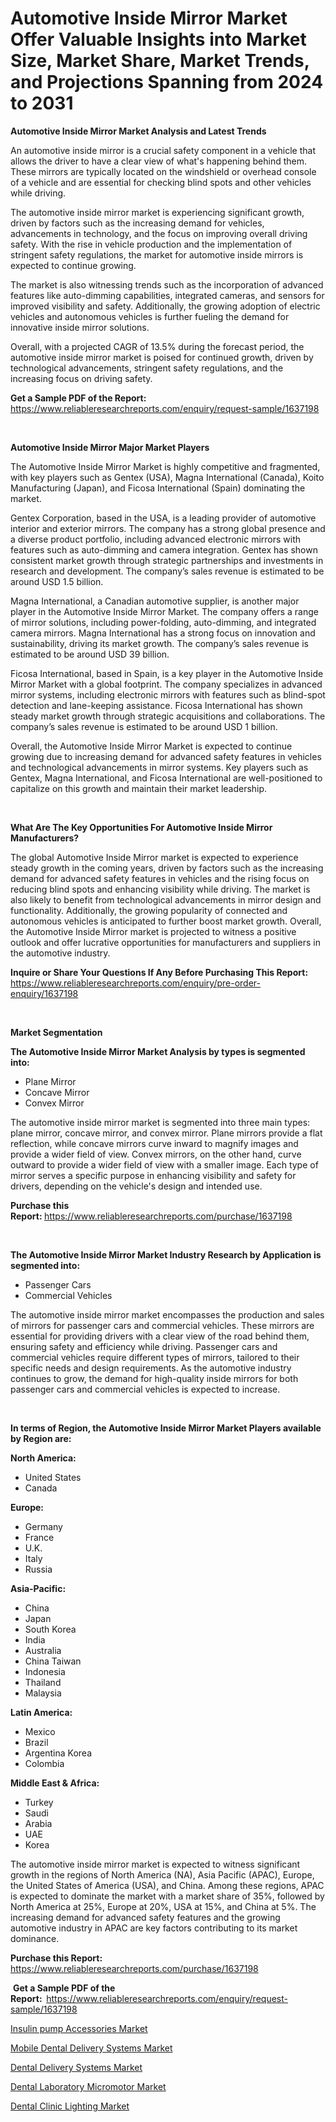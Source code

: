 <p><h1>Automotive Inside Mirror Market Offer Valuable Insights into Market Size, Market Share, Market Trends, and Projections Spanning from 2024 to 2031</h1></p><p><strong>Automotive Inside Mirror Market Analysis and Latest Trends</strong></p>
<p><p>An automotive inside mirror is a crucial safety component in a vehicle that allows the driver to have a clear view of what's happening behind them. These mirrors are typically located on the windshield or overhead console of a vehicle and are essential for checking blind spots and other vehicles while driving.</p><p>The automotive inside mirror market is experiencing significant growth, driven by factors such as the increasing demand for vehicles, advancements in technology, and the focus on improving overall driving safety. With the rise in vehicle production and the implementation of stringent safety regulations, the market for automotive inside mirrors is expected to continue growing.</p><p>The market is also witnessing trends such as the incorporation of advanced features like auto-dimming capabilities, integrated cameras, and sensors for improved visibility and safety. Additionally, the growing adoption of electric vehicles and autonomous vehicles is further fueling the demand for innovative inside mirror solutions.</p><p>Overall, with a projected CAGR of 13.5% during the forecast period, the automotive inside mirror market is poised for continued growth, driven by technological advancements, stringent safety regulations, and the increasing focus on driving safety.</p></p>
<p><strong>Get a Sample PDF of the Report:&nbsp;</strong> <a href="https://www.reliableresearchreports.com/enquiry/request-sample/1637198">https://www.reliableresearchreports.com/enquiry/request-sample/1637198</a></p>
<p>&nbsp;</p>
<p><strong>Automotive Inside Mirror Major Market Players</strong></p>
<p><p>The Automotive Inside Mirror Market is highly competitive and fragmented, with key players such as Gentex (USA), Magna International (Canada), Koito Manufacturing (Japan), and Ficosa International (Spain) dominating the market.</p><p>Gentex Corporation, based in the USA, is a leading provider of automotive interior and exterior mirrors. The company has a strong global presence and a diverse product portfolio, including advanced electronic mirrors with features such as auto-dimming and camera integration. Gentex has shown consistent market growth through strategic partnerships and investments in research and development. The company’s sales revenue is estimated to be around USD 1.5 billion.</p><p>Magna International, a Canadian automotive supplier, is another major player in the Automotive Inside Mirror Market. The company offers a range of mirror solutions, including power-folding, auto-dimming, and integrated camera mirrors. Magna International has a strong focus on innovation and sustainability, driving its market growth. The company’s sales revenue is estimated to be around USD 39 billion.</p><p>Ficosa International, based in Spain, is a key player in the Automotive Inside Mirror Market with a global footprint. The company specializes in advanced mirror systems, including electronic mirrors with features such as blind-spot detection and lane-keeping assistance. Ficosa International has shown steady market growth through strategic acquisitions and collaborations. The company’s sales revenue is estimated to be around USD 1 billion.</p><p>Overall, the Automotive Inside Mirror Market is expected to continue growing due to increasing demand for advanced safety features in vehicles and technological advancements in mirror systems. Key players such as Gentex, Magna International, and Ficosa International are well-positioned to capitalize on this growth and maintain their market leadership.</p></p>
<p>&nbsp;</p>
<p><strong>What Are The Key Opportunities For Automotive Inside Mirror Manufacturers?</strong></p>
<p><p>The global Automotive Inside Mirror market is expected to experience steady growth in the coming years, driven by factors such as the increasing demand for advanced safety features in vehicles and the rising focus on reducing blind spots and enhancing visibility while driving. The market is also likely to benefit from technological advancements in mirror design and functionality. Additionally, the growing popularity of connected and autonomous vehicles is anticipated to further boost market growth. Overall, the Automotive Inside Mirror market is projected to witness a positive outlook and offer lucrative opportunities for manufacturers and suppliers in the automotive industry.</p></p>
<p><strong>Inquire or Share Your Questions If Any Before Purchasing This Report:</strong> <a href="https://www.reliableresearchreports.com/enquiry/pre-order-enquiry/1637198">https://www.reliableresearchreports.com/enquiry/pre-order-enquiry/1637198</a></p>
<p>&nbsp;</p>
<p><strong>Market Segmentation</strong></p>
<p><strong>The Automotive Inside Mirror Market Analysis by types is segmented into:</strong></p>
<p><ul><li>Plane Mirror</li><li>Concave Mirror</li><li>Convex Mirror</li></ul></p>
<p><p>The automotive inside mirror market is segmented into three main types: plane mirror, concave mirror, and convex mirror. Plane mirrors provide a flat reflection, while concave mirrors curve inward to magnify images and provide a wider field of view. Convex mirrors, on the other hand, curve outward to provide a wider field of view with a smaller image. Each type of mirror serves a specific purpose in enhancing visibility and safety for drivers, depending on the vehicle's design and intended use.</p></p>
<p><strong>Purchase this Report:&nbsp;</strong><a href="https://www.reliableresearchreports.com/purchase/1637198">https://www.reliableresearchreports.com/purchase/1637198</a></p>
<p>&nbsp;</p>
<p><strong>The Automotive Inside Mirror Market Industry Research by Application is segmented into:</strong></p>
<p><ul><li>Passenger Cars</li><li>Commercial Vehicles</li></ul></p>
<p><p>The automotive inside mirror market encompasses the production and sales of mirrors for passenger cars and commercial vehicles. These mirrors are essential for providing drivers with a clear view of the road behind them, ensuring safety and efficiency while driving. Passenger cars and commercial vehicles require different types of mirrors, tailored to their specific needs and design requirements. As the automotive industry continues to grow, the demand for high-quality inside mirrors for both passenger cars and commercial vehicles is expected to increase.</p></p>
<p>&nbsp;</p>
<p><strong>In terms of Region, the Automotive Inside Mirror Market Players available by Region are:</strong></p>
<p>
    <p> <strong> North America: </strong>
        <ul>
            <li>United States</li>
            <li>Canada</li>
        </ul>
        </p> 
    <p> <strong> Europe: </strong>
        <ul>
            <li>Germany</li>
            <li>France</li>
            <li>U.K.</li>
            <li>Italy</li>
            <li>Russia</li>
        </ul>
        </p> 
    <p> <strong> Asia-Pacific: </strong>
        <ul>
            <li>China</li>
            <li>Japan</li>
            <li>South Korea</li>
            <li>India</li>
            <li>Australia</li>
            <li>China Taiwan</li>
            <li>Indonesia</li>
            <li>Thailand</li>
            <li>Malaysia</li>
        </ul>
        </p> 
    <p> <strong> Latin America: </strong>
        <ul>
            <li>Mexico</li>
            <li>Brazil</li>
            <li>Argentina Korea</li>
            <li>Colombia</li>
        </ul>
        </p> 
    <p> <strong> Middle East & Africa: </strong>
        <ul>
            <li>Turkey</li>
            <li>Saudi</li>
            <li>Arabia</li>
            <li>UAE</li>
            <li>Korea</li>
        </ul>
    </p>
    </p>
<p><p>The automotive inside mirror market is expected to witness significant growth in the regions of North America (NA), Asia Pacific (APAC), Europe, the United States of America (USA), and China. Among these regions, APAC is expected to dominate the market with a market share of 35%, followed by North America at 25%, Europe at 20%, USA at 15%, and China at 5%. The increasing demand for advanced safety features and the growing automotive industry in APAC are key factors contributing to its market dominance.</p></p>
<p><strong>Purchase this Report: </strong><a href="https://www.reliableresearchreports.com/purchase/1637198">https://www.reliableresearchreports.com/purchase/1637198</a></p>
<p>&nbsp;<strong>Get a Sample PDF of the Report:&nbsp;&nbsp;</strong><a href="https://www.reliableresearchreports.com/enquiry/request-sample/1637198">https://www.reliableresearchreports.com/enquiry/request-sample/1637198</a></p>
<p><strong></strong></p>
<p><p><a href="https://medium.com/p/90fe27dafd93/edit">Insulin pump Accessories Market</a></p><p><a href="https://medium.com/p/2b63ddcc5e25/edit">Mobile Dental Delivery Systems Market</a></p><p><a href="https://medium.com/p/570883ce130b/edit">Dental Delivery Systems Market</a></p><p><a href="https://medium.com/p/222561d2f7f2/edit">Dental Laboratory Micromotor Market</a></p><p><a href="https://medium.com/p/2cde181e4178/edit">Dental Clinic Lighting Market</a></p></p>